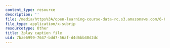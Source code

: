 ```yaml
---
content_type: resource
description: ''
file: /media/https%3A/open-learning-course-data-rc.s3.amazonaws.com/6-042j-mathematics-for-computer-science-fall-2010/7bae69997647bdd756afd4d6bb40d2dc_NuGDkmwEObM.srt
file_type: application/x-subrip
resourcetype: Other
title: 3play caption file
uid: 7bae6999-7647-bdd7-56af-d4d6bb40d2dc
---
```

